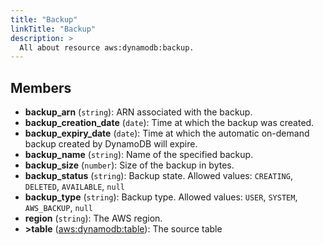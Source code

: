 ```yaml
---
title: "Backup"
linkTitle: "Backup"
description: >
  All about resource aws:dynamodb:backup.
---
```



## Members
* **backup_arn**
(`string`):
ARN associated with the backup.
* **backup_creation_date**
(`date`):
Time at which the backup was created.
* **backup_expiry_date**
(`date`):
Time at which the automatic on-demand backup created by DynamoDB will expire.
* **backup_name**
(`string`):
Name of the specified backup.
* **backup_size**
(`number`):
Size of the backup in bytes.
* **backup_status**
(`string`):
Backup state.
Allowed values: `CREATING`, `DELETED`, `AVAILABLE`, `null`
* **backup_type**
(`string`):
Backup type.
Allowed values: `USER`, `SYSTEM`, `AWS_BACKUP`, `null`
* **region**
(`string`):
The AWS region.
* **&gt;table**
([aws:dynamodb:table](../../aws/dynamodb/table)):
The source table
